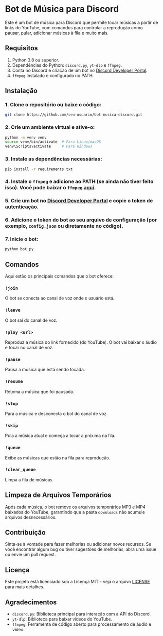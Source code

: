 
# Bot de Música para Discord

Este é um bot de música para Discord que permite tocar músicas a partir de links do YouTube, com comandos para controlar a reprodução como pausar, pular, adicionar músicas à fila e muito mais.

## Requisitos

1. Python 3.8 ou superior.
2. Dependências do Python: `discord.py`, `yt-dlp` e `ffmpeg`.
3. Conta no Discord e criação de um bot no [Discord Developer Portal](https://discord.com/developers/applications).
4. `ffmpeg` instalado e configurado no PATH.

## Instalação

### 1. Clone o repositório ou baixe o código:
   ```bash
   git clone https://github.com/seu-usuario/bot-musica-discord.git
   ```

### 2. Crie um ambiente virtual e ative-o:
   ```bash
   python -m venv venv
   source venv/bin/activate  # Para Linux/macOS
   venv\Scripts\activate     # Para Windows
   ```

### 3. Instale as dependências necessárias:
   ```bash
   pip install -r requirements.txt
   ```

### 4. Instale o `ffmpeg` e adicione ao PATH (se ainda não tiver feito isso). Você pode baixar o `ffmpeg` [aqui](https://ffmpeg.org/download.html).

### 5. Crie um bot no [Discord Developer Portal](https://discord.com/developers/applications) e copie o token de autenticação.

### 6. Adicione o token do bot ao seu arquivo de configuração (por exemplo, `config.json` ou diretamente no código).

### 7. Inicie o bot:
   ```bash
   python bot.py
   ```

## Comandos

Aqui estão os principais comandos que o bot oferece:

### `!join`
O bot se conecta ao canal de voz onde o usuário está.

### `!leave`
O bot sai do canal de voz.

### `!play <url>`
Reproduz a música do link fornecido (do YouTube). O bot vai baixar o áudio e tocar no canal de voz.

### `!pause`
Pausa a música que está sendo tocada.

### `!resume`
Retoma a música que foi pausada.

### `!stop`
Para a música e desconecta o bot do canal de voz.

### `!skip`
Pula a música atual e começa a tocar a próxima na fila.

### `!queue`
Exibe as músicas que estão na fila para reprodução.

### `!clear_queue`
Limpa a fila de músicas.

## Limpeza de Arquivos Temporários

Após cada música, o bot remove os arquivos temporários MP3 e MP4 baixados do YouTube, garantindo que a pasta `downloads` não acumule arquivos desnecessários.

## Contribuição

Sinta-se à vontade para fazer melhorias ou adicionar novos recursos. Se você encontrar algum bug ou tiver sugestões de melhorias, abra uma issue ou envie um pull request.

## Licença

Este projeto está licenciado sob a Licença MIT - veja o arquivo [LICENSE](LICENSE) para mais detalhes.

## Agradecimentos

- `discord.py`: Biblioteca principal para interação com a API do Discord.
- `yt-dlp`: Biblioteca para baixar vídeos do YouTube.
- `ffmpeg`: Ferramenta de código aberto para processamento de áudio e vídeo.
